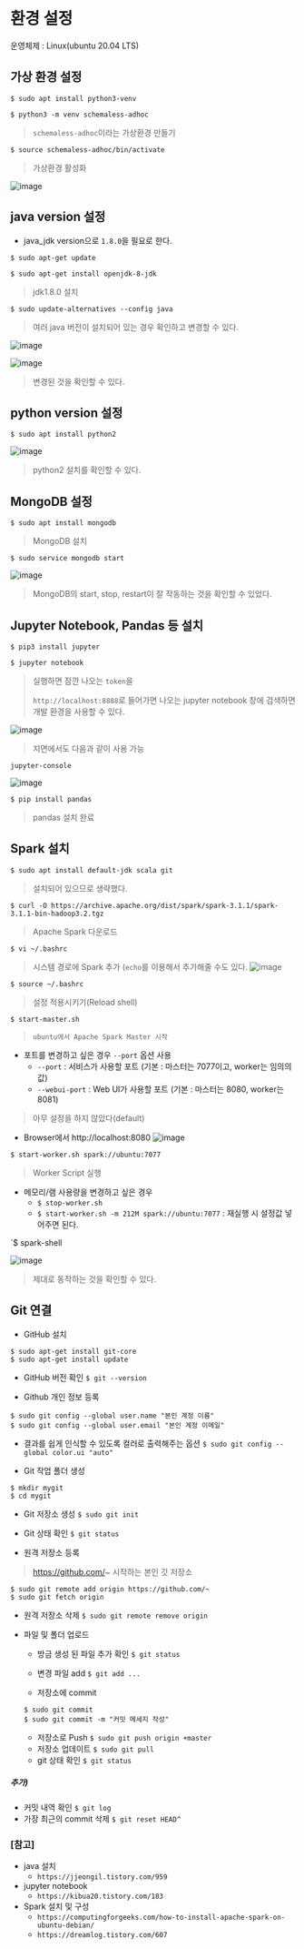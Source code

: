 # 환경 설정

운영체제 : Linux(ubuntu 20.04 LTS)

## 가상 환경 설정
`$ sudo apt install python3-venv`

`$ python3 -m venv schemaless-adhoc`
> `schemaless-adhoc`이라는 가상환경 만들기

`$ source schemaless-adhoc/bin/activate`
> 가상환경 활성화

![image](https://user-images.githubusercontent.com/43158502/138714893-93ae7c7c-1f46-4b3b-a25f-46e4b17705ff.png)


## java version 설정
- java_jdk version으로 `1.8.0`을 필요로 한다.

`$ sudo apt-get update`

`$ sudo apt-get install openjdk-8-jdk`
> jdk1.8.0 설치

`$ sudo update-alternatives --config java`
> 여러 java 버전이 설치되어 있는 경우 확인하고 변경할 수 있다.

![image](https://user-images.githubusercontent.com/43158502/138559871-6cd5bdf9-0baa-47e0-928a-fe252c6a3a48.png)

![image](https://user-images.githubusercontent.com/43158502/138559991-e74d2c7d-3ff2-44bc-9ef7-9d7727414388.png)
> 변경된 것을 확인할 수 있다.


## python version 설정

`$ sudo apt install python2`

![image](https://user-images.githubusercontent.com/43158502/138560048-e70b3552-bf56-4fa5-a19e-b7a0b757901c.png)
> python2 설치를 확인할 수 있다.


## MongoDB 설정

`$ sudo apt install mongodb`
> MongoDB 설치

`$ sudo service mongodb start`

![image](https://user-images.githubusercontent.com/43158502/138560243-0a41162e-faa7-434d-b23b-120da91da7f9.png)
> MongoDB의 start, stop, restart이 잘 작동하는 것을 확인할 수 있었다.

## Jupyter Notebook, Pandas 등 설치

`$ pip3 install jupyter`

`$ jupyter notebook`
> 실행하면 잠깐 나오는 `token`을
>
> `http://localhost:8888`로 들어가면 나오는 jupyter notebook 창에 검색하면 개발 환경을 사용할 수 있다.

![image](https://user-images.githubusercontent.com/43158502/138560725-5836972d-048a-499b-b96c-e9b0a3491af3.png)

> 지면에서도 다음과 같이 사용 가능 

`jupyter-console`

![image](https://user-images.githubusercontent.com/43158502/138560826-1b2d6118-7afc-4bc3-a3b7-3a3637a2ed8d.png)

`$ pip install pandas`
> pandas 설치 완료

## Spark 설치

`$ sudo apt install default-jdk scala git`
> 설치되어 있으므로 생략했다.

`$ curl -O https://archive.apache.org/dist/spark/spark-3.1.1/spark-3.1.1-bin-hadoop3.2.tgz`
> Apache Spark 다운로드

`$ vi ~/.bashrc`
> 시스템 경로에 Spark 추가 (`echo`를 이용해서 추가해줄 수도 있다.
![image](https://user-images.githubusercontent.com/43158502/138561385-95d556e6-e0cd-4b83-ae09-9af1d50437af.png)

`$ source ~/.bashrc`
> 설정 적용시키기(Reload shell)

`$ start-master.sh`
> `ubuntu에서 Apache Spark Master 시작`

- 포트를 변경하고 싶은 경우 `--port` 옵션 사용
  - `--port` : 서비스가 사용할 포트 (기본 : 마스터는 7077이고, worker는 임의의 값)
  - `--webui-port` : Web UI가 사용할 포트 (기본 : 마스터는 8080, worker는 8081)
> 아무 설정을 하지 않았다(default)

- Browser에서 http://localhost:8080
![image](https://user-images.githubusercontent.com/43158502/138561509-d8e1e8f0-e362-4276-87db-21733a5cf73d.png)


`$ start-worker.sh spark://ubuntu:7077`
> Worker Script 실행

- 메모리/램 사용량을 변경하고 싶은 경우
  - `$ stop-worker.sh`
  - `$ start-worker.sh -m 212M spark://ubuntu:7077` : 재실행 시 설정값 넣어주면 된다.

`$ spark-shell

![image](https://user-images.githubusercontent.com/43158502/138561587-9584a3ec-5d1c-4ecd-83a6-981f1f2ecf89.png)

> 제대로 동작하는 것을 확인할 수 있다.

## Git 연결

- GitHub 설치
```
$ sudo apt-get install git-core
$ sudo apt-get install update
```
- GitHub 버전 확인
`$ git --version`

- Github 개인 정보 등록
```
$ sudo git config --global user.name "본인 계정 이름"
$ sudo git config --global user.email "본인 계정 이메일"
```

- 결과를 쉽게 인식할 수 있도록 컬러로 출력해주는 옵션
`$ sudo git config --global color.ui "auto"`

- Git 작업 폴더 생성
```
$ mkdir mygit
$ cd mygit
```

- Git 저장소 생성
`$ sudo git init`

- Git 상태 확인
`$ git status`

- 원격 저장소 등록
> https://github.com/~ 시작하는 본인 깃 저장소
```
$ sudo git remote add origin https://github.com/~
$ sudo git fetch origin
```

- 원격 저장소 삭제
`$ sudo git remote remove origin`

- 파일 및 폴더 업로드
  - 방금 생성 된 파일 추가 확인
  `$ git status`
  
  - 변경 파일 add
  `$ git add ...`
  
  - 저장소에 commit
  ```
  $ sudo git commit
  $ sudo git commit -m "커밋 메세지 작성"
  ```
  - 저장소로 Push
  `$ sudo git push origin +master`
  - 저장소 업데이트
  `$ sudo git pull`
  - git 상태 확인
  `$ git status`
  
##### 추가)
- 커밋 내역 확인
`$ git log`
- 가장 최근의 commit 삭제
`$ git reset HEAD^`

### [참고]
- java 설치 
  - `https://jjeongil.tistory.com/959`
- jupyter notebook 
  - `https://kibua20.tistory.com/183`
- Spark 설치 및 구성 
  - `https://computingforgeeks.com/how-to-install-apache-spark-on-ubuntu-debian/`
  - `https://dreamlog.tistory.com/607`
